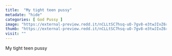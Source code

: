 ```yaml
---
title:  "My tight teen pussy"
metadate: "hide"
categories: [ God Pussy ]
image: "https://external-preview.redd.it/nCLLtSC7hsq-uO-7gv8-e3twJIvZ6rEU5pbnaWGzUkE.jpg?auto=webp&s=41fb1a20820dca2a201d996e0a99dcb9479511da"
thumb: "https://external-preview.redd.it/nCLLtSC7hsq-uO-7gv8-e3twJIvZ6rEU5pbnaWGzUkE.jpg?width=1080&crop=smart&auto=webp&s=f91fdb8c0a01b2a50019d1b89c90e873263260cf"
visit: ""
---
```

My tight teen pussy
